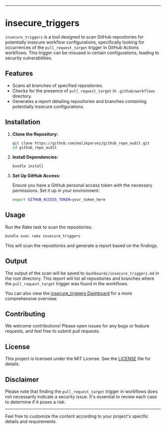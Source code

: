 
---

# insecure_triggers

`insecure_triggers` is a tool designed to scan GitHub repositories for potentially insecure workflow configurations, specifically looking for occurrences of the `pull_request_target` trigger in GitHub Actions workflows. This trigger can be misused in certain configurations, leading to security vulnerabilities.

## Features

- Scans all branches of specified repositories.
- Checks for the presence of `pull_request_target` in `.github/workflows` directory.
- Generates a report detailing repositories and branches containing potentially insecure configurations.

## Installation

1. **Clone the Repository:**

   ```sh
   git clone https://github.com/malikparvez/github_repo_audit.git
   cd github_repo_audit
   ```

2. **Install Dependencies:**

   ```sh
   bundle install
   ```

3. **Set Up GitHub Access:**

   Ensure you have a GitHub personal access token with the necessary permissions. Set it up in your environment:

   ```sh
   export GITHUB_ACCESS_TOKEN=your_token_here
   ```

## Usage

Run the Rake task to scan the repositories:

```sh
bundle exec rake insecure_triggers
```

This will scan the repositories and generate a report based on the findings.

## Output

The output of the scan will be saved to `dashboards/insecure_triggers.md` in the root directory. This report will list all repositories and branches where the `pull_request_target` trigger was found in the workflows.

You can also view the [insecure_triggers Dashboard](dashboards/insecure_triggers.md) for a more comprehensive overview.

## Contributing

We welcome contributions! Please open issues for any bugs or feature requests, and feel free to submit pull requests.

## License

This project is licensed under the MIT License. See the [LICENSE](LICENSE) file for details.

## Disclaimer

Please note that finding the `pull_request_target` trigger in workflows does not necessarily indicate a security issue. It's essential to review each case to determine if it poses a risk.

---

Feel free to customize the content according to your project's specific details and requirements.
